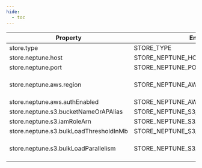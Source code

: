 ```yaml
---
hide:
  - toc
---
```


| Property | Environment | Default | Required | Valid values|
| --- | --- | --- | --- | --- |
| store.type | STORE_TYPE  | neptune| true | NEPTUNE |
| store.neptune.host | STORE_NEPTUNE_HOST  | *none*| true | string |
| store.neptune.port | STORE_NEPTUNE_PORT  | 8182| false | integer |
| store.neptune.aws.region | STORE_NEPTUNE_AWS_REGION  | eu-central-1| true | One of the AWS regions |
| store.neptune.aws.authEnabled | STORE_NEPTUNE_AWS_AUTHENABLED  | true| true | boolean |
| store.neptune.s3.bucketNameOrAPAlias | STORE_NEPTUNE_S3_BUCKETNAMEORAPALIAS  | *none*| false | string |
| store.neptune.s3.iamRoleArn | STORE_NEPTUNE_S3_IAMROLEARN  | *none*| false | string |
| store.neptune.s3.bulkLoadThresholdInMb | STORE_NEPTUNE_S3_BULKLOADTHRESHOLDINMB  | 150| false | string |
| store.neptune.s3.bulkLoadParallelism | STORE_NEPTUNE_S3_BULKLOADPARALLELISM  | HIGH| false | LOW, MEDIUM, HIGH, OVERSUBSCRIBE |
